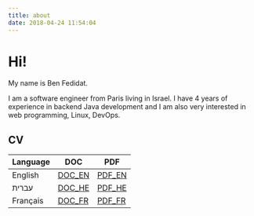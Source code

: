 ```yaml
---
title: about
date: 2018-04-24 11:54:04
---
```


# Hi!

My name is Ben Fedidat.

I am a software engineer from Paris living in Israel.
I have 4 years of experience in backend Java development
and I am also very interested in web programming, Linux, DevOps.

## CV

| Language  | DOC                                                      | PDF                                                      |
| --------- | -------------------------------------------------------- | -------------------------------------------------------- |
| English   | [DOC_EN](/docs/CV_Benjamin_FEDIDAT_EN_02_2018.doc) | [PDF_EN](/docs/CV_Benjamin_FEDIDAT_EN_02_2018.pdf) |
| עברית      | [DOC_HE](/extra/docs/CV_Benjamin_FEDIDAT_HE_02_2018.doc) | [PDF_HE](/docs/CV_Benjamin_FEDIDAT_HE_02_2018.pdf) |
| Français  | [DOC_FR](/docs/CV_Benjamin_FEDIDAT_FR_02_2018.doc) | [PDF_FR](/docs/CV_Benjamin_FEDIDAT_FR_02_2018.pdf) |